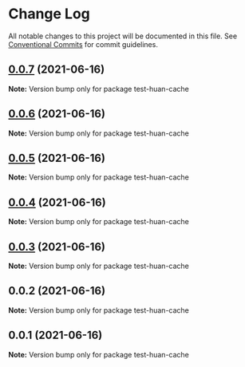 # Change Log

All notable changes to this project will be documented in this file.
See [Conventional Commits](https://conventionalcommits.org) for commit guidelines.

## [0.0.7](https://github.com/huanhuanwa/lib/compare/v0.0.6...v0.0.7) (2021-06-16)

**Note:** Version bump only for package test-huan-cache





## [0.0.6](https://github.com/huanhuanwa/lib/compare/v0.0.5...v0.0.6) (2021-06-16)

**Note:** Version bump only for package test-huan-cache





## [0.0.5](https://github.com/huanhuanwa/lib/compare/v0.0.2...v0.0.5) (2021-06-16)

**Note:** Version bump only for package test-huan-cache





## [0.0.4](https://github.com/huanhuanwa/lib/compare/v0.0.2...v0.0.4) (2021-06-16)

**Note:** Version bump only for package test-huan-cache





## [0.0.3](https://github.com/huanhuanwa/lib/compare/v0.0.2...v0.0.3) (2021-06-16)

**Note:** Version bump only for package test-huan-cache





## 0.0.2 (2021-06-16)

**Note:** Version bump only for package test-huan-cache





## 0.0.1 (2021-06-16)

**Note:** Version bump only for package test-huan-cache
